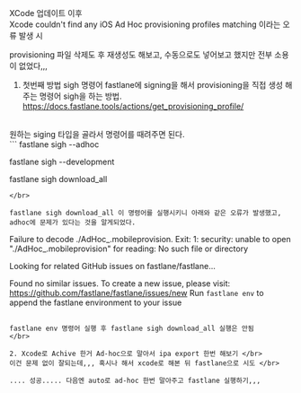 XCode 업데이트 이후 </br>
Xcode couldn't find any iOS Ad Hoc provisioning profiles matching 이라는 오류 발생 시 </br>

provisioning 파일 삭제도 후 재생성도 해보고, 수동으로도 넣어보고 했지만 전부 소용이 없었다,,, </br>

1. 첫번째 방법 sigh 명령어
fastlane에 signing을 해서 provisioning을 직접 생성 해주는 명령어 sigh을 하는 방법. </br>
https://docs.fastlane.tools/actions/get_provisioning_profile/

</br>
원하는 siging 타입을 골라서 명령어를 때려주면 된다. 


</br>
```
fastlane sigh --adhoc

fastlane sigh --development

fastlane sigh download_all
```
</br>

fastlane sigh download_all 이 명령어를 실행시키니 아래와 같은 오류가 발생했고, adhoc에 문제가 있다는 것을 알게되었다.
```
Failure to decode ./AdHoc_.mobileprovision. Exit: 1: security: unable to open "./AdHoc_.mobileprovision" for reading: No such file or directory


Looking for related GitHub issues on fastlane/fastlane...

Found no similar issues. To create a new issue, please visit:
https://github.com/fastlane/fastlane/issues/new
Run `fastlane env` to append the fastlane environment to your issue
```

fastlane env 명령어 실행 후 fastlane sigh download_all 실행은 안됨
</br>

2. Xcode로 Achive 한거 Ad-hoc으로 말아서 ipa export 한번 해보기 </br>
이건 문제 없이 잘되는데,,, 혹시나 해서 xcode로 해본 뒤 fastlane으로 시도 </br>

.... 성공..... 다음엔 auto로 ad-hoc 한번 말아주고 fastlane 실행하기,,,
